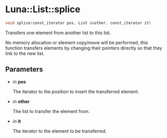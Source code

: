 # Luna::List::splice

```c++
void splice(const_iterator pos, List &&other, const_iterator it)
```

Transfers one element from another list to this list. 

No memory allocation or element copy/move will be performed, this function transfers elements by changing their pointers directly so that they link to the new list. 

## Parameters
* *in* **pos**

    The iterator to the position to insert the transferred element. 

* *in* **other**

    The list to transfer the element from. 

* *in* **it**

    The iterator to the element to be transferred. 

